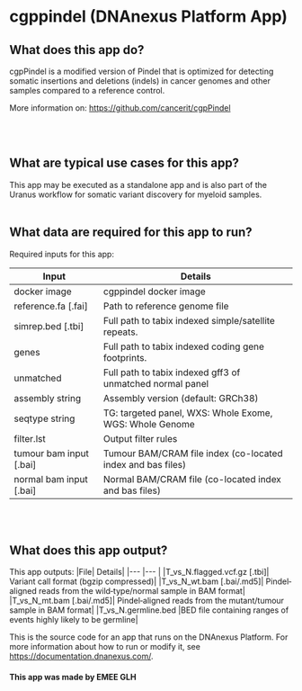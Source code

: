 <!-- dx-header -->
# cgppindel (DNAnexus Platform App)
  
  
  
## What does this app do?
cgpPindel is a modified version of Pindel that is optimized for detecting somatic insertions and deletions (indels) in cancer genomes and other samples compared to a reference control.

More information on: https://github.com/cancerit/cgpPindel

<br></br>

## What are typical use cases for this app?
This app may be executed as a standalone app and is also part of the Uranus workflow for somatic variant discovery for myeloid samples.
<br></br>

## What data are required for this app to run?
Required inputs for this app:

|Input |Details|
|--- |---|
|docker image| cgppindel docker image |
|reference.fa [.fai] |Path to reference genome file|
|simrep.bed [.tbi]| Full path to tabix indexed simple/satellite repeats.|
| genes | Full path to tabix indexed coding gene footprints.|
|unmatched|Full path to tabix indexed gff3 of unmatched normal panel|
|assembly string| Assembly version (default: GRCh38) |
|seqtype string| TG: targeted panel, WXS: Whole Exome, WGS: Whole Genome|
|filter.lst|Output filter rules|
|tumour bam input [.bai]|Tumour BAM/CRAM file index (co-located index and bas files)|
|normal bam input [.bai]|Normal BAM/CRAM file (co-located index and bas files)|
<br></br>

## What does this app output?
This app outputs:
|File| Details|
|--- |--- |
|T_vs_N.flagged.vcf.gz [.tbi]|	Variant call format (bgzip compressed)|
|T_vs_N_wt.bam [.bai/.md5]|	Pindel‐aligned reads from the wild‐type/normal sample in BAM format|
|T_vs_N_mt.bam [.bai/.md5]|	Pindel‐aligned reads from the mutant/tumour sample in BAM format|
|T_vs_N.germline.bed	|BED file containing ranges of events highly likely to be germline|

This is the source code for an app that runs on the DNAnexus Platform.
For more information about how to run or modify it, see
https://documentation.dnanexus.com/.

#### This app was made by EMEE GLH